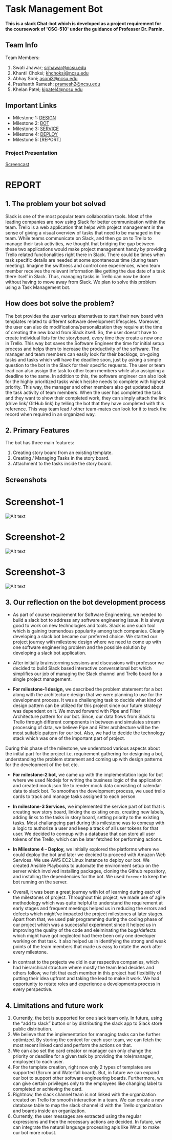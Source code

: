 <h1>Task Management Bot</h1> 

#### This is a slack Chat-bot which is developed as a project requirement for the coursework of 'CSC-510' under the guidance of Professor Dr. Parnin.

## Team Info

 Team Members:
1. Swati Jhawar; srjhawar@ncsu.edu 
2. Khantil Choksi; khchoksi@ncsu.edu 
3. Abhay Soni; asoni3@ncsu.edu 
4. Prashanth Ramesh; pramesh2@ncsu.edu 
5. Khelan Patel; kjpatel4@ncsu.edu 

## Important Links
* Milestone 1: [DESIGN](https://github.ncsu.edu/asoni3/CSC510-Project/blob/master/Design_1.2.md) 
* Milestone 2: [BOT](https://github.ncsu.edu/asoni3/CSC510-Project/blob/master/BOT.md) 
* Milestone 3: [SERVICE](https://github.ncsu.edu/asoni3/CSC510-Project/blob/milestone_service/SERVICE.md) 
* Milestone 4: [DEPLOY](https://github.ncsu.edu/asoni3/CSC510-Project/tree/milestone_deployment/tmbot) 
* Milestone 5: [REPORT] 

### Project Presentation
[Screencast](https://youtu.be/UhBqV_MlJSo)

# REPORT

## 1. The problem your bot solved

Slack is one of the most popular team collaboration tools. Most of the leading companies are now using Slack for better communication within the team. Trello is a web application that helps with project management in the sense of giving a visual overview of tasks that need to be managed in the team. While teams communicate on Slack, and then go on to Trello to manage their task activities, we thought that bridging the gap between these two applications would make project management handy by providing Trello related functionalities right there in Slack. There could be times when task specific details are needed at some spontaneous time (during team meeting). Imagine the swiftness and control one experiences, when team member receives the relevant information like getting the due date of a task there itself in Slack. Thus, managing tasks in Trello can now be done without having to move away from Slack. We plan to solve this problem using a Task Management bot.

## How does bot solve the problem?
The bot provides the user various alternatives to start their new board with templates related to different software development lifecycles. Moreover, the user can also do modifications/personalization they require at the time of creating the new board from Slack itself. So, the user doesn’t have to create individual lists for the storyboard, every time they create a new one in Trello. This way bot saves the Software Engineer the time for initial setup process and helps them to increase the productivity of the software. 
The manager and team members can easily look for their backlogs, on-going tasks and tasks which will have the deadline soon, just by asking a simple question to the bot in the Slack for their specific requests. The user or team lead can also assign the task to other team members while also assigning a deadline to the same. In addition to this, the software engineer can also look for the highly prioritized tasks which he/she needs to complete with highest priority. This way, the manager and other members also get updated about the task activity of team members.
When the user has completed the task and they want to show their completed work, they can simply attach the link (drive link/ GitHub link) by telling the bot that they have completed with this reference. This way team lead / other team-mates can look for it to track the record when required in an organized way.


## 2. Primary Features

The bot has three main features:
1. Creating story board from an existing template. 
2. Creating / Managing Tasks in the story board. 
3. Attachment to the tasks inside the story board.

## Screenshots

# Screenshot-1
![Alt text](https://github.ncsu.edu/asoni3/CSC510-Project/blob/master/Screen%20Shot%202.png?raw=true "Optional Title")

# Screenshot-2
![Alt text](https://github.ncsu.edu/asoni3/CSC510-Project/blob/master/Screen%20Shot%203.png?raw=true "Optional Title")

# Screenshot-3
![Alt text](https://github.ncsu.edu/asoni3/CSC510-Project/blob/master/Screen%20Shot4.png?raw=true "Optional Title")

## 3. Our reflection on the bot development process 

* As part of course requirement for Software Engineering, we needed to build a slack bot to address any software engineering issue. It is always good to work on new technologies and tools. Slack is one such tool which is gaining tremendous popularity among tech companies. Clearly developing a slack bot became our preferred choice. We started our project journey with milestone design where we need to come up with one software engineering problem and the possible solution by developing a slack bot application.
* After initially brainstorming sessions and discussions with professor we decided to build Slack based interactive conversational bot which simplifies our job of managing the Slack channel and Trello board for a single project management.

* **For milestone-1 design,** we described the problem statement for a bot along with the architecture design that we were planning to use for the development process. It was a challenging task to decide what kind of design pattern can be utilized for this project since our future strategy was dependent on it. We moved forward with Pipe and Filter Architecture pattern for our bot. Since, our data flows from Slack to Trello through different components in between and simulates stream processing of data, we believe Pipe and Filter architecture will be the most suitable pattern for our bot. Also, we had to decide the technology stack which was one of the important part of project.

During this phase of the milestone, we understood various aspects about the initial part for the project i.e. requirement gathering for designing a bot, understanding the problem statement and coming up with design patterns for the development of the bot etc.

* **For milestone-2 bot,** we came up with the implementation logic for bot where we used Nodejs for writing the business logic of the application and created mock json file to render mock data consisting of calendar data to slack bot. To smoothen the development process, we used trello cards to track and manage tasks assigned to each person.

* **In milestone-3 Services,** we implemented the service part of bot that is creating new story board, linking the existing ones, creating new labels, adding links to the tasks in story board, setting priority to the existing tasks. Most challangeing part during this milestone was to comeup with a logic to authorize a user and keep a track of all user tokens for that user. We decided to comeup with a database that can store all user tokens of the Trello, which can be later fetched for performing actions.  

* **In Milestone 4 – Deploy,** we initially explored the platforms where we could deploy the bot and later we decided to proceed with Amazon Web Services. We use AWS EC2 Linux Instance to deploy our bot. We created Ansible Playbooks to automate the environment setup on the server which involved installing packages, cloning the Github repository, and installing the dependencies for the bot. We used `forever` to keep the bot running on the server.  

* Overall, it was been a great journey with lot of learning during each of the milestones of project. Throughout this project, we made use of agile methodology which was quite helpful to understand the requirement at early stages and frequent meetings helped us in reducing the errors and defects which might’ve impacted the project milestones at later stages. Apart from that, we used pair programming during the coding phase of our project which was a successful experiment since it helped us in improving the quality of the code and eleiminating the bugs/defects which might have got neglected had there been only one developer working on that task. It also helped us in identifying the strong and weak points of the team members that made us easy to rotate the work after every milestone.

* In contrast to the projects we did in our respective companies, which had hierarchical structure where mostly the team lead decides and others follow, we felt that each member in this project had flexibility of putting their idea upfront and taking the lead to make it work. We had opportunity to rotate roles and experience a developments process in every perspective.

## 4.  Limitations and future work

1. Currently, the bot is supported for one slack team only. In future, using the “add to slack” button or by distributing the slack app to Slack store public distribution.
2. We believe that the implementation for managing tasks can be further optimized. By storing the context for each user team, we can fetch the most recent linked card and perform the actions on that. 
3. We can also set the card creator or manager can only change the priority or deadline for a given task by providing the role(manager, employee)  to each user.
4. For the template creation, right now only 2 types of templates are supported (Scrum and Waterfall board). But, in future we can expand our bot to support other software engineering boards. Furthermore, we can give certain privileges only to the employees like changing label to completed or achieving the card.
5. Rightnow, the slack channel team is not linked with the organization created on Trello for smooth interaction in a team. We can create a new database table to map the slack channel id with the Trello organization and boards inside an organization.
6. Currently, the user messages are extracted using the regular expressions and then the necessary actions are decided. In future, we can integrate the natural language processing apis like Wit.ai to make our bot more robust. 
